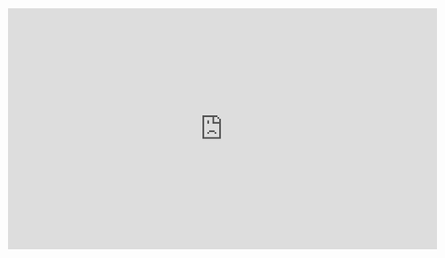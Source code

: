 <style>
#center {
    left: 50%;
    transform: translate(-50%, 0);
    position: absolute;
}
</style>

<div id="center">
    <iframe src="https://uflorida-my.sharepoint.com/personal/a_verma1_ufl_edu/_layouts/15/Doc.aspx?sourcedoc={b145d95d-7b40-4fe6-a5da-4225af19fb5b}&amp;action=embedview&amp;wdAr=1.7777777777777777" width="768px" height="432px" frameborder="0">This is an embedded <a target="_blank" href="https://office.com">Microsoft Office</a> presentation, powered by <a target="_blank" href="https://office.com/webapps">Office</a>.</iframe>
</div>

<div style="width: 768px; height: 432px;"></div> 
